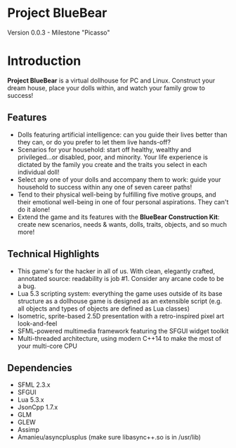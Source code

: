 Project BlueBear
================

Version 0.0.3 - Milestone "Picasso"

# Introduction

**Project BlueBear** is a virtual dollhouse for PC and Linux. Construct your dream house, place your dolls within, and watch your family grow to success!

## Features

* Dolls featuring artificial intelligence: can you guide their lives better than they can, or do you prefer to let them live hands-off?
* Scenarios for your household: start off healthy, wealthy and privileged...or disabled, poor, and minority. Your life experience is dictated by the family you create and the traits you select in each individual doll!
* Select any one of your dolls and accompany them to work: guide your household to success within any one of seven career paths!
* Tend to their physical well-being by fulfilling five motive groups, and their emotional well-being in one of four personal aspirations. They can't do it alone!
* Extend the game and its features with the **BlueBear Construction Kit**: create new scenarios, needs & wants, dolls, traits, objects, and so much more!

## Technical Highlights

* This game's for the hacker in all of us. With clean, elegantly crafted, annotated source: readability is job #1. Consider any arcane code to be a bug.
* Lua 5.3 scripting system: everything the game uses outside of its base structure as a dollhouse game is designed as an extensible script (e.g. all objects and types of objects are defined as Lua classes)
* Isometric, sprite-based 2.5D presentation with a retro-inspired pixel art look-and-feel
* SFML-powered multimedia framework featuring the SFGUI widget toolkit
* Multi-threaded architecture, using modern C++14 to make the most of your multi-core CPU

## Dependencies
* SFML 2.3.x
* SFGUI
* Lua 5.3.x
* JsonCpp 1.7.x
* GLM
* GLEW
* Assimp
* Amanieu/asyncplusplus (make sure libasync++.so is in /usr/lib)
